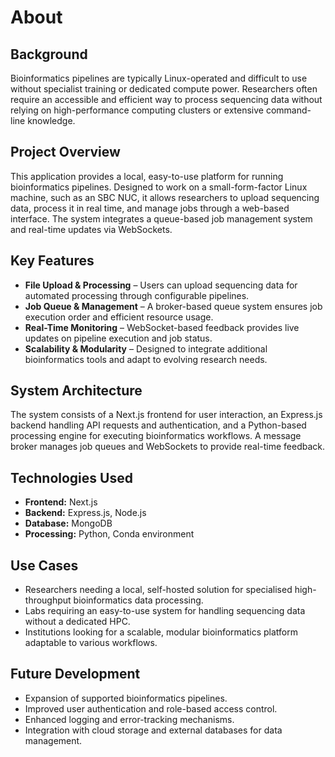 # About

## Background
Bioinformatics pipelines are typically Linux-operated and difficult to use without specialist training or dedicated compute power. Researchers often require an accessible and efficient way to process sequencing data without relying on high-performance computing clusters or extensive command-line knowledge.

## Project Overview
This application provides a local, easy-to-use platform for running bioinformatics pipelines. Designed to work on a small-form-factor Linux machine, such as an SBC NUC, it allows researchers to upload sequencing data, process it in real time, and manage jobs through a web-based interface. The system integrates a queue-based job management system and real-time updates via WebSockets.

## Key Features
- **File Upload & Processing** – Users can upload sequencing data for automated processing through configurable pipelines.
- **Job Queue & Management** – A broker-based queue system ensures job execution order and efficient resource usage.
- **Real-Time Monitoring** – WebSocket-based feedback provides live updates on pipeline execution and job status.
- **Scalability & Modularity** – Designed to integrate additional bioinformatics tools and adapt to evolving research needs.

## System Architecture
The system consists of a Next.js frontend for user interaction, an Express.js backend handling API requests and authentication, and a Python-based processing engine for executing bioinformatics workflows. A message broker manages job queues and WebSockets to provide real-time feedback.

## Technologies Used
- **Frontend:** Next.js
- **Backend:** Express.js, Node.js
- **Database:** MongoDB
- **Processing:** Python, Conda environment

## Use Cases
- Researchers needing a local, self-hosted solution for specialised high-throughput bioinformatics data processing.
- Labs requiring an easy-to-use system for handling sequencing data without a dedicated HPC.
- Institutions looking for a scalable, modular bioinformatics platform adaptable to various workflows.

## Future Development
- Expansion of supported bioinformatics pipelines.
- Improved user authentication and role-based access control.
- Enhanced logging and error-tracking mechanisms.
- Integration with cloud storage and external databases for data management.

